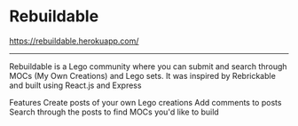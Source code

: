 # Rebuildable

https://rebuildable.herokuapp.com/

---
Rebuildable is a Lego community where you can submit and search through MOCs (My Own Creations) and Lego sets. It was inspired by Rebrickable and built using React.js and Express

Features
Create posts of your own Lego creations
Add comments to posts
Search through the posts to find MOCs you'd like to build